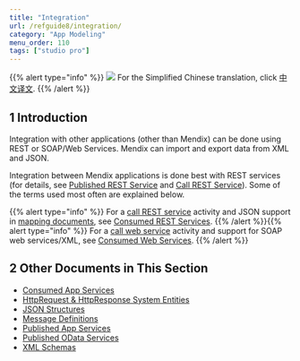 ```yaml
---
title: "Integration"
url: /refguide8/integration/
category: "App Modeling"
menu_order: 110
tags: ["studio pro"]
---
```


{{% alert type="info" %}}
<img src="attachments/chinese-translation/china.png" style="display: inline-block; margin: 0" /> For the Simplified Chinese translation, click [中文译文](https://cdn.mendix.tencent-cloud.com/documentation/refguide8/integration.pdf).
{{% /alert %}}

## 1 Introduction

Integration with other applications (other than Mendix) can be done using REST or SOAP/Web Services. Mendix can import and export data from XML and JSON.

Integration between Mendix applications is done best with REST services (for details, see [Published REST Service](/refguide/published-rest-services/) and [Call REST Service](/refguide/call-rest-action/)). Some of the terms used most often are explained below.

{{% alert type="info" %}}
For a [call REST service](/refguide/call-rest-action/) activity and JSON support in [mapping documents](/refguide/mapping-documents/), see [Consumed REST Services](/refguide/consumed-rest-services/).
{{% /alert %}}{{% alert type="info" %}}
For a [call web service](/refguide/call-web-service-action/) activity and support for SOAP web services/XML, see [Consumed Web Services](/refguide/consumed-web-services/).
{{% /alert %}}

## 2 Other Documents in This Section

* [Consumed App Services](/refguide7/consumed-app-services/)
* [HttpRequest & HttpResponse System Entities](http-request-and-response-entities)
* [JSON Structures](/refguide/json-structures/)
* [Message Definitions](/refguide/message-definitions/)
* [Published App Services](/refguide7/published-app-services/)
* [Published OData Services](/refguide/published-odata-services/)
* [XML Schemas](/refguide/xml-schemas/)
